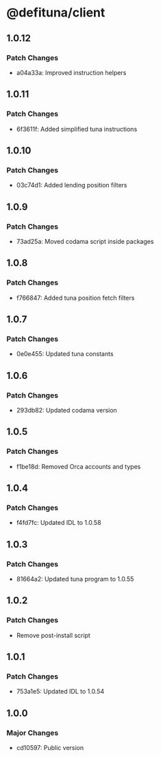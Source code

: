# @defituna/client

## 1.0.12

### Patch Changes

- a04a33a: Improved instruction helpers

## 1.0.11

### Patch Changes

- 6f3611f: Added simplified tuna instructions

## 1.0.10

### Patch Changes

- 03c74d1: Added lending position filters

## 1.0.9

### Patch Changes

- 73ad25a: Moved codama script inside packages

## 1.0.8

### Patch Changes

- f766847: Added tuna position fetch filters

## 1.0.7

### Patch Changes

- 0e0e455: Updated tuna constants

## 1.0.6

### Patch Changes

- 293db82: Updated codama version

## 1.0.5

### Patch Changes

- f1be18d: Removed Orca accounts and types

## 1.0.4

### Patch Changes

- f4fd7fc: Updated IDL to 1.0.58

## 1.0.3

### Patch Changes

- 81664a2: Updated tuna program to 1.0.55

## 1.0.2

### Patch Changes

- Remove post-install script

## 1.0.1

### Patch Changes

- 753a1e5: Updated IDL to 1.0.54

## 1.0.0

### Major Changes

- cd10597: Public version
